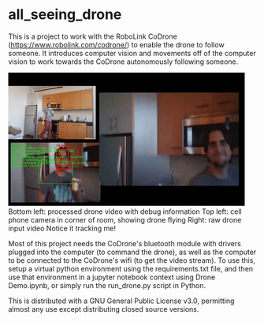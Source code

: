 # all_seeing_drone
This is a project to work with the RoboLink CoDrone (https://www.robolink.com/codrone/) to enable the drone to follow someone. It introduces computer vision and movements off of the computer vision to work towards the CoDrone autonomously following someone.

![Demo of Autonomous Drone](drone.gif)
Bottom left: processed drone video with debug information
Top left: cell phone camera in corner of room, showing drone flying
Right: raw drone input video
Notice it tracking me!

Most of this project needs the CoDrone's bluetooth module with drivers plugged into the computer (to command the drone), as well as the computer to be connected to the CoDrone's wifi (to get the video stream). To use this, setup a virtual python environment using the requirements.txt file, and then use that environment in a jupyter notebook context using Drone Demo.ipynb, or simply run the run_drone.py script in Python.

This is distributed with a GNU General Public License v3.0, permitting almost any use except distributing closed source versions.